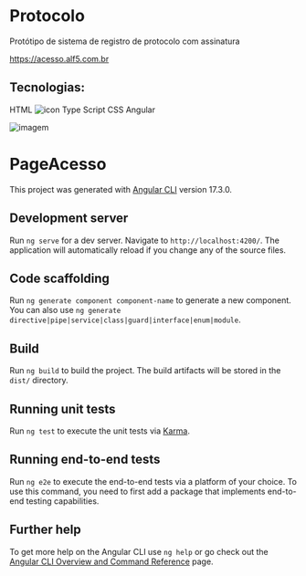 # Protocolo

Protótipo de sistema de registro de protocolo com assinatura

https://acesso.alf5.com.br

## Tecnologias:
HTML
![icon](https://github.com/user-attachments/assets/7ba23097-a85d-4aea-82ad-54cc4f4e64d0) Type Script
CSS
Angular

![imagem](https://github.com/user-attachments/assets/56d6e8c5-ddca-4e4d-9648-f99b87afd403)


# PageAcesso

This project was generated with [Angular CLI](https://github.com/angular/angular-cli) version 17.3.0.

## Development server

Run `ng serve` for a dev server. Navigate to `http://localhost:4200/`. The application will automatically reload if you change any of the source files.

## Code scaffolding

Run `ng generate component component-name` to generate a new component. You can also use `ng generate directive|pipe|service|class|guard|interface|enum|module`.

## Build

Run `ng build` to build the project. The build artifacts will be stored in the `dist/` directory.

## Running unit tests

Run `ng test` to execute the unit tests via [Karma](https://karma-runner.github.io).

## Running end-to-end tests

Run `ng e2e` to execute the end-to-end tests via a platform of your choice. To use this command, you need to first add a package that implements end-to-end testing capabilities.

## Further help

To get more help on the Angular CLI use `ng help` or go check out the [Angular CLI Overview and Command Reference](https://angular.io/cli) page.
